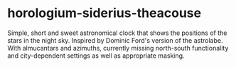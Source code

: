 # horologium-siderius-theacouse

Simple, short and sweet astronomical clock that shows the positions of the stars in the night sky. Inspired by Dominic Ford's version of the astrolabe. With almucantars and azimuths, currently missing north-south functionality and city-dependent settings as well as appropriate masking.
